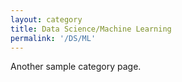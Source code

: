 ```yaml
---
layout: category
title: Data Science/Machine Learning
permalink: '/DS/ML'
---
```


Another sample category page.
